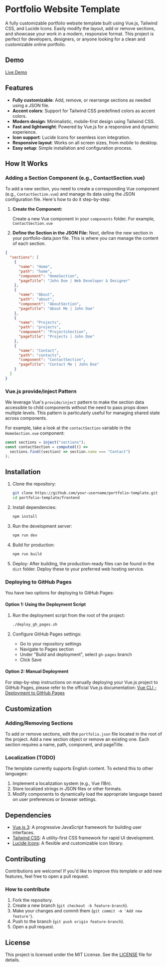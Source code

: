 # Portfolio Website Template

A fully customizable portfolio website template built using Vue.js, Tailwind CSS, and Lucide Icons. Easily modify the layout, add or remove sections, and showcase your work in a modern, responsive format. This project is perfect for developers, designers, or anyone looking for a clean and customizable online portfolio.

## Demo

[Live Demo](https://akberjag.github.io)

## Features

- **Fully customizable**: Add, remove, or rearrange sections as needed using a JSON file.
- **Accent colors**: Support for Tailwind CSS predefined colors as accent colors.
- **Modern design**: Minimalistic, mobile-first design using Tailwind CSS.
- **Fast and lightweight**: Powered by Vue.js for a responsive and dynamic experience.
- **Icon support**: Lucide Icons for seamless icon integration.
- **Responsive layout**: Works on all screen sizes, from mobile to desktop.
- **Easy setup**: Simple installation and configuration process.

## How It Works

### Adding a Section Component (e.g., ContactSection.vue)

To add a new section, you need to create a corresponding Vue component (e.g., `ContactSection.vue`) and manage its data using the JSON configuration file. Here's how to do it step-by-step:

1. **Create the Component:**

   Create a new Vue component in your `components` folder. For example, `ContactSection.vue`

2. **Define the Section in the JSON File:**
   Next, define the new section in your portfolio-data.json file. This is where you can manage the content of each section.

```json
{
  "sections": [
    {
      "name": "Home",
      "path": "home",
      "component": "HomeSection",
      "pageTitle": "John Doe | Web Developer & Designer"
    },
    {
      "name": "About",
      "path": "about",
      "component": "AboutSection",
      "pageTitle": "About Me | John Doe"
    },
    {
      "name": "Projects",
      "path": "projects",
      "component": "ProjectsSection",
      "pageTitle": "Projects | John Doe"
    },
    {
      "name": "Contact",
      "path": "contacts",
      "component": "ContactSection",
      "pageTitle": "Contact Me | John Doe"
    }
  ]
}
```

### Vue.js provide/inject Pattern

We leverage Vue's `provide/inject` pattern to make the section data accessible to child components without the need to pass props down multiple levels. This pattern is particularly useful for managing shared state across components.

For example, take a look at the `contactSection` variable in the `HomeSection.vue` component:

```js
const sections = inject("sections");
const contactSection = computed(() =>
  sections.find((section) => section.name === "Contact")
);
```

## Installation

1. Clone the repository:

   ```bash
   git clone https://github.com/your-username/portfolio-template.git
   cd portfolio-template/frontend
   ```

2. Install dependencies:

   ```bash
   npm install
   ```

3. Run the development server:

   ```bash
   npm run dev
   ```

4. Build for production:

   ```bash
   npm run build
   ```

5. Deploy: After building, the production-ready files can be found in the `dist` folder. Deploy these to your preferred web hosting service.

### Deploying to GitHub Pages

You have two options for deploying to GitHub Pages:

#### Option 1: Using the Deployment Script

1. Run the deployment script from the root of the project:

   ```bash
   ./deploy_gh_pages.sh
   ```

2. Configure GitHub Pages settings:
   - Go to your repository settings
   - Navigate to Pages section
   - Under "Build and deployment", select `gh-pages` branch
   - Click Save

#### Option 2: Manual Deployment

For step-by-step instructions on manually deploying your Vue.js project to GitHub Pages, please refer to the official Vue.js documentation: [Vue CLI - Deployment to GitHub Pages](https://cli.vuejs.org/guide/deployment.html#github-pages)

## Customization

### Adding/Removing Sections

To add or remove sections, edit the `portfolio.json` file located in the root of the project. Add a new section object or remove an existing one. Each section requires a name, path, component, and pageTitle.

### Localization (TODO)

The template currently supports English content. To extend this to other languages:

1. Implement a localization system (e.g., Vue I18n).
2. Store localized strings in JSON files or other formats.
3. Modify components to dynamically load the appropriate language based on user preferences or browser settings.

## Dependencies

- [Vue.js 3](https://vuejs.org/): A progressive JavaScript framework for building user interfaces.
- [Tailwind CSS](https://tailwindcss.com/): A utility-first CSS framework for rapid UI development.
- [Lucide Icons](https://lucide.dev/): A flexible and customizable icon library.

## Contributing

Contributions are welcome! If you'd like to improve this template or add new features, feel free to open a pull request.

### How to contribute

1. Fork the repository.
2. Create a new branch (`git checkout -b feature-branch`).
3. Make your changes and commit them (`git commit -m 'Add new feature'`).
4. Push to the branch (`git push origin feature-branch`).
5. Open a pull request.

## License

This project is licensed under the MIT License. See the [LICENSE](LICENSE) file for details.
